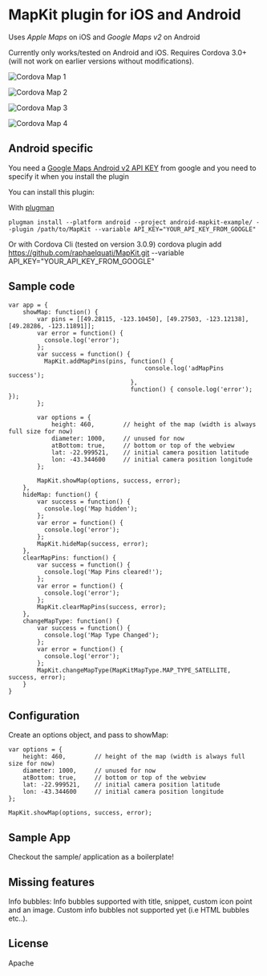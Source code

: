MapKit plugin for iOS and Android
=================================

Uses *Apple Maps* on iOS and *Google Maps v2* on Android

Currently only works/tested on Android and iOS. Requires Cordova 3.0+ (will not work on earlier versions without modifications).

![Cordova Map 1](http://i.imgur.com/Mf6oeXal.png)

![Cordova Map 2](http://i.imgur.com/XaaBGeGl.png)

![Cordova Map 3](http://i.imgur.com/3IoDj0Rl.png)

![Cordova Map 4](http://i.imgur.com/Bfzik6Ml.png)


Android specific
----------------

You need a [Google Maps Android v2 API KEY](https://code.google.com/apis/console/) from google and you need to specify it when you install the plugin

You can install this plugin:

With [plugman](https://npmjs.org/package/plugman)

    plugman install --platform android --project android-mapkit-example/ --plugin /path/to/MapKit --variable API_KEY="YOUR_API_KEY_FROM_GOOGLE"

Or with	Cordova Cli (tested on version 3.0.9)
	cordova plugin add https://github.com/raphaelquati/MapKit.git --variable API_KEY="YOUR_API_KEY_FROM_GOOGLE"

Sample code
-----------

    var app = {
        showMap: function() {
            var pins = [[49.28115, -123.10450], [49.27503, -123.12138], [49.28286, -123.11891]];
            var error = function() {
              console.log('error');
            };
            var success = function() {
              MapKit.addMapPins(pins, function() { 
                                          console.log('adMapPins success');  
                                      },
                                      function() { console.log('error'); });
            };
			
			var options = {
				height: 460, 		// height of the map (width is always full size for now)
				diameter: 1000,		// unused for now
				atBottom: true,		// bottom or top of the webview
				lat: -22.999521,	// initial camera position latitude
				lon: -43.344600		// initial camera position longitude
			};

			MapKit.showMap(options, success, error);			
        },
        hideMap: function() {
            var success = function() {
              console.log('Map hidden');
            };
            var error = function() {
              console.log('error');
            };
            MapKit.hideMap(success, error);
        },
        clearMapPins: function() {
            var success = function() {
              console.log('Map Pins cleared!');
            };
            var error = function() {
              console.log('error');
            };
            MapKit.clearMapPins(success, error);
        },
        changeMapType: function() {
            var success = function() {
              console.log('Map Type Changed');
            };
            var error = function() {
              console.log('error');
            };
			MapKit.changeMapType(MapKitMapType.MAP_TYPE_SATELLITE, success, error);
        }
    }

Configuration
-------------

Create an options object, and pass to showMap:

	var options = {
		height: 460, 		// height of the map (width is always full size for now)
		diameter: 1000,		// unused for now
		atBottom: true,		// bottom or top of the webview
		lat: -22.999521,	// initial camera position latitude
		lon: -43.344600		// initial camera position longitude
	};

	MapKit.showMap(options, success, error);


Sample App
----------

Checkout the sample/ application as a boilerplate!

Missing features
----------------

Info bubbles: Info bubbles supported with title, snippet, custom icon point and an image. Custom info bubbles not supported yet (i.e HTML bubbles etc..).

License
-------

Apache
